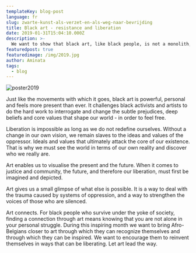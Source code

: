 ```yaml
---
templateKey: blog-post
language: fr
slug: zwarte-kunst-als-verzet-en-als-weg-naar-bevrijding
title: Black art - resistance and liberation
date: 2019-01-31T15:04:10.000Z
description: >-
  We want to show that black art, like black people, is not a monolith, but is divers, expressive and offers resistance to simple categorisation. Black art exists everywhere and is not restricted to the walls of museums but can also be found in the streets, on blogs and other digital platforms and on the canvases of our bodies.
featuredpost: true
featuredimage: /img/2019.jpg
author: Aminata
tags:
  - blog
---
```

![poster2019](/img/2019.jpg "Poster 2019")

Just like the movements with which it goes, black art is powerful, personal and feels more present than ever. It challenges black activists and artists to do the hard work to interrogate and change the subtle prejudices, deep beliefs and core values ​​that shape our world - in order to feel free.

Liberation is impossible as long as we do not redefine ourselves. Without a change in our own vision, we remain slaves to the ideas and values ​​of the oppressor. Ideals and values ​​that ultimately attack the core of our existence. That is why we must see the world in terms of our own reality and discover who we really are.

Art enables us to visualise the present and the future. When it comes to justice and community, the future, and therefore our liberation, must first be imagined and depicted.

Art gives us a small glimpse of what else is possible. It is a way to deal with the trauma caused by systems of oppression, and a way to strengthen the voices of those who are silenced.

Art connects. For black people who survive under the yoke of society, finding a connection through art means knowing that you are not alone in your personal struggle. During this inspiring month we want to bring Afro-Belgians closer to art through which they can recognize themselves and through which they can be inspired. We want to encourage them to reinvent themselves in ways that can be liberating. Let art lead the way.
